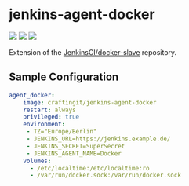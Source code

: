 
# jenkins-agent-docker 
![](https://badgen.net/docker/pulls/craftingit/jenkins-agent-docker?icon=docker&label=pulls)
![](https://badgen.net/docker/stars/craftingit/jenkins-agent-docker?icon=docker&label=stars)
![](https://badgen.net/github/release/craftingitde/jenkins-agent/stable)

Extension of the [JenkinsCI/docker-slave](https://github.com/jenkinsci/docker-slave) repository.

## Sample Configuration
```yaml
agent_docker:
    image: craftingit/jenkins-agent-docker
    restart: always
    privileged: true
    environment:
     - TZ="Europe/Berlin"
     - JENKINS_URL=https://jenkins.example.de/
     - JENKINS_SECRET=SuperSecret
     - JENKINS_AGENT_NAME=Docker
    volumes:
      - /etc/localtime:/etc/localtime:ro
      - /var/run/docker.sock:/var/run/docker.sock
```